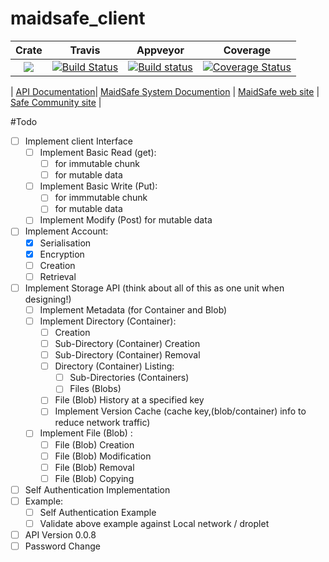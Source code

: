# maidsafe_client

|Crate|Travis|Appveyor|Coverage|
|:-------:|:-------:|:------:|:------:|
|[![](http://meritbadge.herokuapp.com/maidsafe_client)](https://crates.io/crates/maidsafe_client)|[![Build Status](https://travis-ci.org/dirvine/maidsafe_client.svg?branch=master)](https://travis-ci.org/dirvine/maidsafe_client)|[![Build status](https://ci.appveyor.com/api/projects/status/kp7liadkt0uwm7fs?svg=true)](https://ci.appveyor.com/project/dirvine/maidsafe-client)|[![Coverage Status](https://coveralls.io/repos/dirvine/maidsafe_client/badge.svg?branch=master)](https://coveralls.io/r/dirvine/maidsafe_client?branch=master)|

| [ API Documentation](http://dirvine.github.io/maidsafe_client/)| [MaidSafe System Documention](http://systemdocs.maidsafe.net/) | [MaidSafe web site](http://www.maidsafe.net) | [Safe Community site](https://forum.safenetwork.io) |

#Todo
- [ ] Implement client Interface
  - [ ] Implement Basic Read (get):
    - [ ] for immutable chunk
    - [ ] for mutable data
  - [ ] Implement Basic Write (Put):
    - [ ] for immmutable chunk
    - [ ] for mutable data
  - [ ] Implement Modify (Post) for mutable data
- [ ] Implement Account:
  - [x] Serialisation
  - [x] Encryption
  - [ ] Creation
  - [ ] Retrieval
- [ ] Implement Storage API (think about all of this as one unit when designing!)
    - [ ] Implement Metadata (for Container and Blob)
    - [ ] Implement Directory (Container):
      - [ ] Creation
      - [ ] Sub-Directory (Container) Creation
      - [ ] Sub-Directory (Container) Removal
      - [ ] Directory (Container) Listing:
        - [ ] Sub-Directories (Containers)
        - [ ] Files (Blobs)
      - [ ] File (Blob) History at a specified key
      - [ ] Implement Version Cache (cache key,(blob/container) info to reduce network traffic)
    - [ ] Implement File (Blob) :
      - [ ] File (Blob) Creation
      - [ ] File (Blob) Modification
      - [ ] File (Blob) Removal
      - [ ] File (Blob) Copying
- [ ] Self Authentication Implementation
- [ ] Example:
  - [ ] Self Authentication Example
  - [ ] Validate above example against Local network / droplet
- [ ] API Version 0.0.8
- [ ] Password Change
